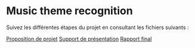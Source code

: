 # Music theme recognition

Suivez les différentes étapes du projet en consultant les fichiers suivants :

[Proposition de projet](https://github.com/ian-ledig/mlsp/blob/master/proposition_projet.pdf)
[Support de présentation](https://github.com/ian-ledig/mlsp/blob/master/support_presentation.pdf)
[Rapport final](https://github.com/ian-ledig/mlsp/blob/master/rapport_final.pdf)